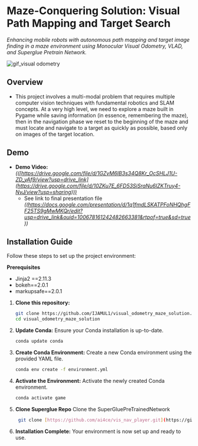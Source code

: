 # **Maze-Conquering Solution: Visual Path Mapping and Target Search** 

*Enhancing mobile robots with autonomous path mapping and target image finding in a maze environment using Monocular Visual Odometry, VLAD, and Superglue Pretrain Network.*

![gif_visual odometry](https://github.com/IJAMUL1/visual_odometry_maze_solution/assets/60096099/436bca6c-7355-481d-854d-89233c8979fc)


## **Overview** 

* This project involves a multi-modal problem that requires multiple computer vision techniques with fundamental robotics and SLAM concepts. At a very high level, we need to explore a maze built in Pygame while saving information (in essence, remembering the maze), then in the navigation phase we reset to the beginning of the maze and must locate and navigate to a target as quickly as possible, based only on images of the target location.

## **Demo**

* **Demo Video:** *(([https://drive.google.com/file/d/1GZvM6IB3s34Q8Kr_OcSHLJ1U-ZD_yAf9/view?usp=drive_link](https://drive.google.com/file/d/10ZKu7E_6FD53SiSraNu6lZKTruy4-NvJ/view?usp=sharing)))*
   * See link to final presentation file *((https://docs.google.com/presentation/d/1q1fmdLSKATPFoNHQhgFF25TS9gMwMKQr/edit?usp=drive_link&ouid=100678161242482663381&rtpof=true&sd=true))*

## Installation Guide

Follow these steps to set up the project environment:

**Prerequisites**

* Jinja2 ==2.11.3
* bokeh==2.0.1
* markupsafe==2.0.1


1. **Clone this repository:**
    ```bash
    git clone https://github.com/IJAMUL1/visual_odometry_maze_solution.git
    cd visual_odometry_maze_solution
    ```

2. **Update Conda:**
    Ensure your Conda installation is up-to-date.
    ```bash
    conda update conda
    ```

3. **Create Conda Environment:**
    Create a new Conda environment using the provided YAML file.
    ```bash
    conda env create -f environment.yml
    ```

4. **Activate the Environment:**
    Activate the newly created Conda environment.
    ```bash
    conda activate game
    ```

5. **Clone Superglue Repo**
    Clone the SuperGluePreTrainedNetwork
   ```bash
    git clone [https://github.com/ai4ce/vis_nav_player.git](https://github.com/magicleap/SuperGluePretrainedNetwork.git)
    ```
6. **Installation Complete:**
    Your environment is now set up and ready to use.

